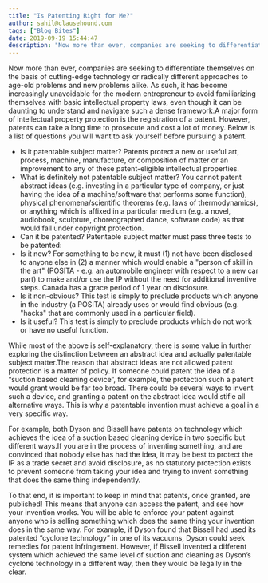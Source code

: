 ```yaml
---
title: "Is Patenting Right for Me?"
author: sahil@clausehound.com
tags: ["Blog Bites"]
date: 2019-09-19 15:44:47
description: "Now more than ever, companies are seeking to differentiate themselves on the basis of cutting-edge technology or radically different approaches to age-old problems and new problems alike. As such, i..."
---
```


Now more than ever, companies are seeking to differentiate themselves on the basis of cutting-edge technology or radically different approaches to age-old problems and new problems alike. As such, it has become increasingly unavoidable for the modern entrepreneur to avoid familiarizing themselves with basic intellectual property laws, even though it can be daunting to understand and navigate such a dense framework.A major form of intellectual property protection is the registration of a patent. However, patents can take a long time to prosecute and cost a lot of money. Below is a list of questions you will want to ask yourself before pursuing a patent.
- Is it patentable subject matter? Patents protect a new or useful art, process, machine, manufacture, or composition of matter or an improvement to any of these patent-eligible intellectual properties.
- What is definitely not patentable subject matter? You cannot patent abstract ideas (e.g. investing in a particular type of company, or just having the idea of a machine/software that performs some function), physical phenomena/scientific theorems (e.g. laws of thermodynamics), or anything which is affixed in a particular medium (e.g. a novel, audiobook, sculpture, choreographed dance, software code) as that would fall under copyright protection.
- Can it be patented? Patentable subject matter must pass three tests to be patented:
- Is it new? For something to be new, it must (1) not have been disclosed to anyone else in (2) a manner which would enable a "person of skill in the art" (POSITA - e.g. an automobile engineer with respect to a new car part) to make and/or use the IP without the need for additional inventive steps. Canada has a grace period of 1 year on disclosure.
- Is it non-obvious? This test is simply to preclude products which anyone in the industry (a POSITA) already uses or would find obvious (e.g. "hacks" that are commonly used in a particular field).
- Is it useful? This test is simply to preclude products which do not work or have no useful function.

While most of the above is self-explanatory, there is some value in further exploring the distinction between an abstract idea and actually patentable subject matter.The reason that abstract ideas are not allowed patent protection is a matter of policy. If someone could patent the idea of a “suction based cleaning device”, for example, the protection such a patent would grant would be far too broad. There could be several ways to invent such a device, and granting a patent on the abstract idea would stifle all alternative ways. This is why a patentable invention must achieve a goal in a very specific way.

For example, both Dyson and Bissell have patents on technology which achieves the idea of a suction based cleaning device in two specific but different ways.If you are in the process of inventing something, and are convinced that nobody else has had the idea, it may be best to protect the IP as a trade secret and avoid disclosure, as no statutory protection exists to prevent someone from taking your idea and trying to invent something that does the same thing independently.

To that end, it is important to keep in mind that patents, once granted, are published! This means that anyone can access the patent, and see how your invention works. You will be able to enforce your patent against anyone who is selling something which does the same thing your invention does in the same way. For example, if Dyson found that Bissell had used its patented “cyclone technology” in one of its vacuums, Dyson could seek remedies for patent infringement. However, if Bissell invented a different system which achieved the same level of suction and cleaning as Dyson’s cyclone technology in a different way, then they would be legally in the clear.
